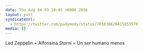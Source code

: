 ```yaml
---
date: Thu Aug 04 03:10:45 +0000 2016
layout: post
syndicateUrl:
  - https://twitter.com/pudymody/status/761036626415853570
media: []
---
```

Led Zeppelin + Alfonsina Storni = Un ser humano menos

